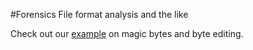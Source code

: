 #Forensics
File format analysis and the like

Check out our [example](./file_editing.md) on magic bytes and byte editing. 